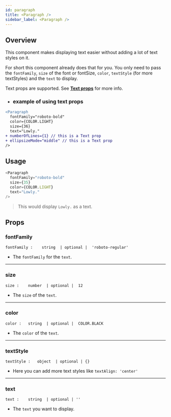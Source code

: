 ```yaml
---
id: paragraph
title: <Paragraph />
sidebar_label: <Paragraph />
---
```


## Overview

This component makes displaying text easier without adding a lot of text styles on it.

For short this component already does that for you. You only need to pass the `fontFamily`, `size` of the font or fontSize, `color`, `textStyle` (for more textStyles) and the `text` to display.

Text props are supported. See **[Text props](https://facebook.github.io/react-native/docs/text#props)** for more info.

  - ### example of using text props
  ```diff
  <Paragraph
    fontFamily="roboto-bold"
    color={COLOR.LIGHT}
    size={36}
    text="Lowly."
  + numberOfLines={1} // this is a Text prop
  + ellipsizeMode="middle" // this is a Text prop
  />
  ```

## Usage

  ```js
  <Paragraph
    fontFamily="roboto-bold"
    size={35}
    color={COLOR.LIGHT}
    text="Lowly."
  />
  ```

  > This would display `Lowly.` as a text.

## Props

  ### fontFamily

  ```
  fontFamily :    string  | optional |  'roboto-regular'
  ```
  - The `fontFamily` for the `text`.

  ---

  ### size

  ```
  size :    number  | optional |  12
  ```
  - The `size` of the `text`.

  ---

  ### color

  ```
  color :   string  | optional |  COLOR.BLACK
  ```
  - The `color` of the `text`.

  ---

  ### textStyle

  ```
  textStyle :   object  | optional | {}
  ```
  - Here you can add more text styles like `textAlign: 'center'`

  ---

  ### text

  ```
  text :    string  | optional | ''
  ```
  - The `text` you want to display.